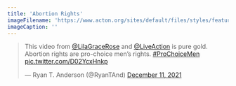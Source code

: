 ```yaml
---
title: 'Abortion Rights'
imageFilename: 'https://www.acton.org/sites/default/files/styles/featured_image_wide_hero/public/2018-12/bethlehem_fresco_manger.jpg?itok=8DaUrrta'
imageCaption: ''
---
```


<blockquote class="twitter-tweet"><p lang="en" dir="ltr">This video from <a href="https://twitter.com/LilaGraceRose?ref_src=twsrc%5Etfw">@LilaGraceRose</a> and <a href="https://twitter.com/LiveAction?ref_src=twsrc%5Etfw">@LiveAction</a> is pure gold. Abortion rights are pro-choice men’s rights. <a href="https://twitter.com/hashtag/ProChoiceMen?src=hash&amp;ref_src=twsrc%5Etfw">#ProChoiceMen</a> <a href="https://t.co/D02YcxHnkp">pic.twitter.com/D02YcxHnkp</a></p>&mdash; Ryan T. Anderson (@RyanTAnd) <a href="https://twitter.com/RyanTAnd/status/1469464394102976514?ref_src=twsrc%5Etfw">December 11, 2021</a></blockquote> <script async src="https://platform.twitter.com/widgets.js" charset="utf-8"></script>
